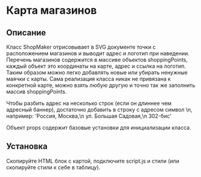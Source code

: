 # Карта магазинов

## Описание
Класс ShopMaker отрисовывает в SVG документе точки с расположением магазинов и выводит адрес и логотип при наведении.
Перечень магазинов содержится в массиве объектов shoppingPoints, каждый объект это координаты на карте, адрес и ссылка на логотип. Таким образом можно легко добавлять новые или убирать ненужные маячки с карты. Сама реализация класса никак не привязана к конкретной карте, можно взять любую другую и точно так же заполнить массив shoppingPoints. 

Чтобы разбить адрес на несколько строк (если он длиннее чем адресный баннер), достаточно добавить в строку с адресом символ \n, например: 'Россия, Москва,\n ул. Большая Садовая,\n 302-бис'

Объект props содержит базовые установки для инициализации класса.

## Установка
Скопируйте HTML блок с картой, подключите script.js и стили (или скопируйте стили к себе в таблицу).
